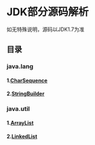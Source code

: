 # JDK部分源码解析
如无特殊说明，源码以JDK1.7为准
## 目录
### java.lang
#### 1.[CharSequence](https://github.com/GongchuangSu/JDK_Source_Analyze/blob/master/java.lang/CharSequence.java)
#### 2.[StringBuilder](https://github.com/GongchuangSu/JDK_Source_Analyze/blob/master/java.lang/StringBuilder.java)
### java.util
#### 1.[ArrayList](https://github.com/GongchuangSu/JDK_Source_Analyze/blob/master/java.util/ArrayList.java)
#### 2.[LinkedList](https://github.com/GongchuangSu/JDK_Source_Analyze/blob/master/java.util/LinkedList.java)